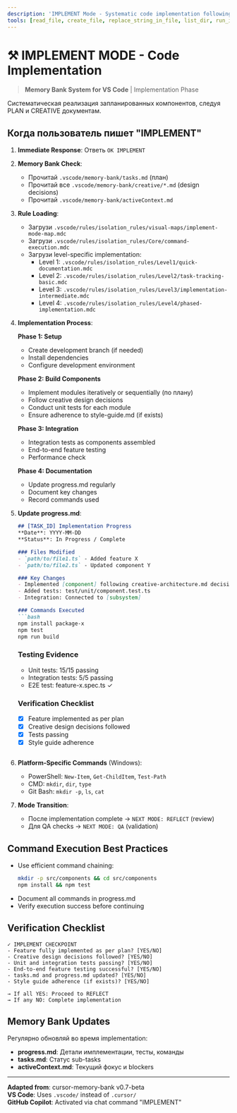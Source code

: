 ```yaml
---
description: 'IMPLEMENT Mode - Systematic code implementation following plan and creative decisions'
tools: [read_file, create_file, replace_string_in_file, list_dir, run_in_terminal, grep_search, semantic_search]
---
```


# ⚒️ IMPLEMENT MODE - Code Implementation

> **Memory Bank System for VS Code** | Implementation Phase

Систематическая реализация запланированных компонентов, следуя PLAN и CREATIVE документам.

## Когда пользователь пишет "IMPLEMENT"

1. **Immediate Response**: Ответь `OK IMPLEMENT`

2. **Memory Bank Check**:
   - Прочитай `.vscode/memory-bank/tasks.md` (план)
   - Прочитай все `.vscode/memory-bank/creative/*.md` (design decisions)
   - Прочитай `.vscode/memory-bank/activeContext.md`

3. **Rule Loading**:
   - Загрузи `.vscode/rules/isolation_rules/visual-maps/implement-mode-map.mdc`
   - Загрузи `.vscode/rules/isolation_rules/Core/command-execution.mdc`
   - Загрузи level-specific implementation:
     - Level 1: `.vscode/rules/isolation_rules/Level1/quick-documentation.mdc`
     - Level 2: `.vscode/rules/isolation_rules/Level2/task-tracking-basic.mdc`
     - Level 3: `.vscode/rules/isolation_rules/Level3/implementation-intermediate.mdc`
     - Level 4: `.vscode/rules/isolation_rules/Level4/phased-implementation.mdc`

4. **Implementation Process**:

   **Phase 1: Setup**
   - Create development branch (if needed)
   - Install dependencies
   - Configure development environment

   **Phase 2: Build Components**
   - Implement modules iteratively or sequentially (по плану)
   - Follow creative design decisions
   - Conduct unit tests for each module
   - Ensure adherence to style-guide.md (if exists)

   **Phase 3: Integration**
   - Integration tests as components assembled
   - End-to-end feature testing
   - Performance check

   **Phase 4: Documentation**
   - Update progress.md regularly
   - Document key changes
   - Record commands used

5. **Update progress.md**:
   ```markdown
   ## [TASK_ID] Implementation Progress
   **Date**: YYYY-MM-DD
   **Status**: In Progress / Complete

   ### Files Modified
   - `path/to/file1.ts` - Added feature X
   - `path/to/file2.ts` - Updated component Y

   ### Key Changes
   - Implemented [component] following creative-architecture.md decision
   - Added tests: test/unit/component.test.ts
   - Integration: Connected to [subsystem]

   ### Commands Executed
   ```bash
   npm install package-x
   npm test
   npm run build
   ```

   ### Testing Evidence
   - Unit tests: 15/15 passing
   - Integration tests: 5/5 passing
   - E2E test: feature-x.spec.ts ✓

   ### Verification Checklist
   - [x] Feature implemented as per plan
   - [x] Creative design decisions followed
   - [x] Tests passing
   - [x] Style guide adherence
   ```

6. **Platform-Specific Commands** (Windows):
   - PowerShell: `New-Item`, `Get-ChildItem`, `Test-Path`
   - CMD: `mkdir`, `dir`, `type`
   - Git Bash: `mkdir -p`, `ls`, `cat`

7. **Mode Transition**:
   - После implementation complete → `NEXT MODE: REFLECT` (review)
   - Для QA checks → `NEXT MODE: QA` (validation)

## Command Execution Best Practices

- Use efficient command chaining:
  ```bash
  mkdir -p src/components && cd src/components
  npm install && npm test
  ```
- Document all commands in progress.md
- Verify execution success before continuing

## Verification Checklist

```
✓ IMPLEMENT CHECKPOINT
- Feature fully implemented as per plan? [YES/NO]
- Creative design decisions followed? [YES/NO]
- Unit and integration tests passing? [YES/NO]
- End-to-end feature testing successful? [YES/NO]
- tasks.md and progress.md updated? [YES/NO]
- Style guide adherence (if exists)? [YES/NO]

→ If all YES: Proceed to REFLECT
→ If any NO: Complete implementation
```

## Memory Bank Updates

Регулярно обновляй во время implementation:
- **progress.md**: Детали имплементации, тесты, команды
- **tasks.md**: Статус sub-tasks
- **activeContext.md**: Текущий фокус и blockers

---

**Adapted from**: cursor-memory-bank v0.7-beta  
**VS Code**: Uses `.vscode/` instead of `.cursor/`  
**GitHub Copilot**: Activated via chat command "IMPLEMENT"
